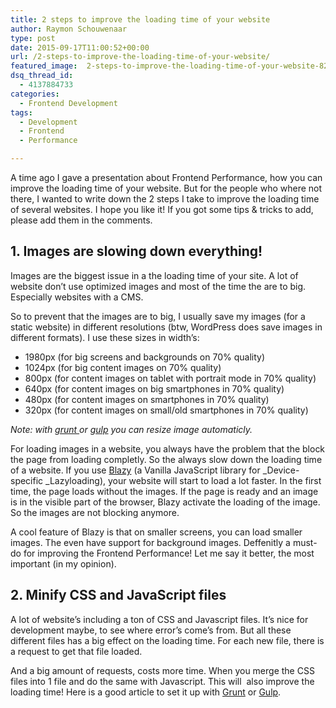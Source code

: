 ```yaml
---
title: 2 steps to improve the loading time of your website
author: Raymon Schouwenaar
type: post
date: 2015-09-17T11:00:52+00:00
url: /2-steps-to-improve-the-loading-time-of-your-website/
featured_image:  2-steps-to-improve-the-loading-time-of-your-website-825x510.jpg
dsq_thread_id:
  - 4137884733
categories:
  - Frontend Development
tags:
  - Development
  - Frontend
  - Performance

---
```

A time ago I gave a presentation about Frontend Performance, how you can improve the loading time of your website. But for the people who where not there, I wanted to write down the 2 steps I take to improve the loading time of several websites. I hope you like it! If you got some tips & tricks to add, please add them in the comments.

## 1. Images are slowing down everything!

Images are the biggest issue in a the loading time of your site. A lot of website don&#8217;t use optimized images and most of the time the are to big. Especially websites with a CMS.

So to prevent that the images are to big, I usually save my images (for a static website) in different resolutions (btw, WordPress does save images in different formats). I use these sizes in width&#8217;s:

  * 1980px (for big screens and backgrounds on 70% quality)
  * 1024px (for big content images on 70% quality)
  * 800px (for content images on tablet with portrait mode in 70% quality)
  * 640px (for content images on big smartphones in 70% quality)
  * 480px (for content images on smartphones in 70% quality)
  * 320px (for content images on small/old smartphones in 70% quality)

_Note: with <a href="https://www.npmjs.com/package/grunt-imagemagick" target="_blank" shape="rect">grunt </a>or <a href="https://www.npmjs.com/package/gulp-gm" target="_blank" shape="rect">gulp</a> you can resize image automaticly._

For loading images in a website, you always have the problem that the block the page from loading completly. So the always slow down the loading time of a website. If you use <a href="http://dinbror.dk/blog/blazy/" target="_blank" shape="rect">Blazy</a> (a Vanilla JavaScript library for _Device-specific _Lazyloading), your website will start to load a lot faster. In the first time, the page loads without the images. If the page is ready and an image is in the visible part of the browser, Blazy activate the loading of the image. So the images are not blocking anymore.

A cool feature of Blazy is that on smaller screens, you can load smaller images. The even have support for background images. Deffenitly a must-do for improving the Frontend Performance! Let me say it better, the most important (in my opinion).

## 2. Minify CSS and JavaScript files

A lot of website&#8217;s including a ton of CSS and Javascript files. It&#8217;s nice for development maybe, to see where error&#8217;s come&#8217;s from. But all these different files has a big effect on the loading time. For each new file, there is a request to get that file loaded.

And a big amount of requests, costs more time. When you merge the CSS files into 1 file and do the same with Javascript. This will  also improve the loading time! Here is a good article to set it up with <a href="http://mattwatson.codes/compile-scss-javascript-grunt/" target="_blank" shape="rect">Grunt</a> or <a href="https://scotch.io/tutorials/automate-your-tasks-easily-with-gulp-js" target="_blank" shape="rect">Gulp</a>.